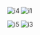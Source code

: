 
![i4](https://github.com/BlagojeBlagojevic/image.h/assets/100707842/d3bebac5-69bf-4a52-b6e1-38734e33dc17)
![i1](https://github.com/BlagojeBlagojevic/image.h/assets/100707842/00a0d3c1-f6c3-4409-b255-5f6143e6860d)

![i5](https://github.com/BlagojeBlagojevic/image.h/assets/100707842/3657aa72-fa24-4de0-ae65-fee79ef1cd09)
![i3](https://github.com/BlagojeBlagojevic/image.h/assets/100707842/fbc66280-0b02-4ffb-88e5-57a9cbb193f1)

